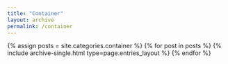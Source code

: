 ```yaml
---
title: "Container"
layout: archive
permalink: /container
---
```



{% assign posts = site.categories.container %}
{% for post in posts %} {% include archive-single.html type=page.entries_layout %} {% endfor %}